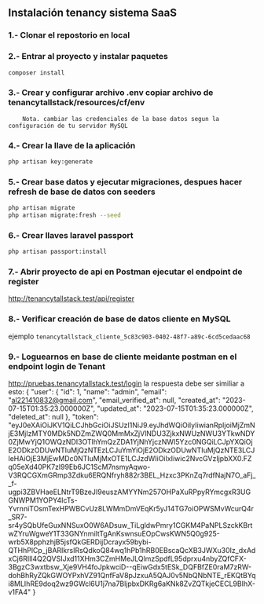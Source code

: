 ## Instalación tenancy sistema SaaS

### 1.- Clonar el repostorio en local

### 2.- Entrar al proyecto y instalar paquetes

```bash
composer install
```

### 3.- Crear y configurar archivo .env copiar archivo de tenancytallstack/resources/cf/env 
        Nota. cambiar las credenciales de la base datos segun la configuración de tu servidor MySQL

### 4.- Crear la llave de la aplicación

```bash
php artisan key:generate 
```

### 5.- Crear base datos y ejecutar migraciones, despues hacer refresh de base de datos con seeders

```bash
php artisan migrate
php artisan migrate:fresh --seed
```

### 6.- Crear llaves laravel passport

```bash
php artisan passport:install
```

### 7.- Abrir proyecto de api en Postman ejecutar el endpoint de register
http://tenancytallstack.test/api/register

### 8.- Verificar creación de base de datos cliente en MySQL
ejemplo `tenancytallstack_cliente_5c83c903-0402-48f7-a89c-6cd5cedaac68`

### 9.- Loguearnos en base de cliente meidante postman en el endpoint login de Tenant
http://pruebas.tenancytallstack.test/login
la respuesta debe ser similiar a esto:
{
    "user": {
        "id": 1,
        "name": "admin",
        "email": "al221410832@gmail.com",
        "email_verified_at": null,
        "created_at": "2023-07-15T01:35:23.000000Z",
        "updated_at": "2023-07-15T01:35:23.000000Z",
        "deleted_at": null
    },
    "token": "eyJ0eXAiOiJKV1QiLCJhbGciOiJSUzI1NiJ9.eyJhdWQiOiIyIiwianRpIjoiMjZmNjE3MjIzMTY0MDk5NDZmZWQ0MmMxZjVlNDU3ZjkxNWUzNWU3YTkwNDY0ZjMwYjQ1OWQzNDI3OTlhYmQzZDA1YjNhYjczNWI5Yzc0NGQiLCJpYXQiOjE2ODkzODUwNTIuMjQzNTEzLCJuYmYiOjE2ODkzODUwNTIuMjQzNTE3LCJleHAiOjE3MjEwMDc0NTIuMjMxOTE1LCJzdWIiOiIxIiwic2NvcGVzIjpbXX0.FZq05eXd40PK7zl99Eb6JC1ScM7nsmyAqwo-V3RQCGXmGRmp3Zdku6ERQNfryh882r3BEL_Hzxc3PKnZq7rdfNajN7O_aFj__f-ugpi3ZBVHaeELNtrT9BzeJI9euszAMYYNm257OHPaXuRPpyRYmcgxR3UGGNWPM1YOPY4IcTs-YvrnniTOsmTexHPWBCvUz8LWMmDmVEqKr5yJ14TG7oiOPWSMvWcurQ4r_SR7-sr4ySQbUfeGuxNNSuxO0W6ADsuw_TiLgldwPmry1CGKM4PaNPLSzckKBrtwZYruWgweY1T33GNYnmiltTgAnKswnsuEOpCwsKWN5Q0g925-wrb5X8pphzhjB5jsfQkGERDijDcrayx59bybi-QTHhPlCp_jBARIkrsIRsQdkoQ84wq1hPb1hRB0EBscaQcXB3JWXu30Iz_dxAdxCj6RIll4Q2QVSIJxd11XHm3CZmHMeJLQlmzSpdfL95dprxu4nbyZQfCFX-3BgzC3wxtbsw_Xje9VH4foJpkwciD--qEiwGdx5tESk_DQFBfZE0raM7zRW-dohBhRyZQkGWOYPxhVZ91QnfFaV8pJzxuA5QAJ0v5NbQNbNTE_rEKQtBYqi8MLIhRE9doq2wz9GWcl6U1j7na7BljpbxDKRg6aKNk8ZvZQTkjeCECL9BIhX-v1FA4"
}
